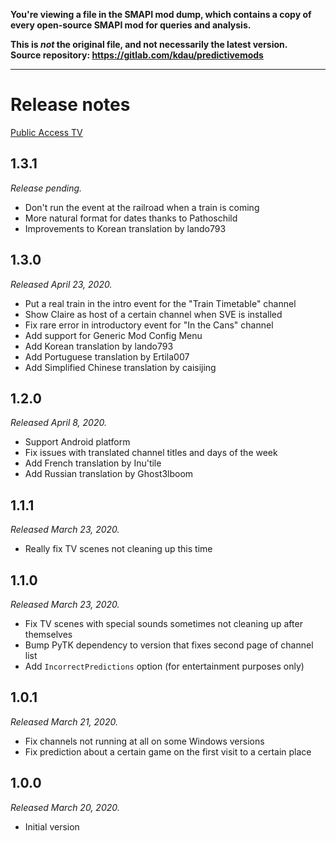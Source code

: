**You're viewing a file in the SMAPI mod dump, which contains a copy of every open-source SMAPI mod
for queries and analysis.**

**This is _not_ the original file, and not necessarily the latest version.**  
**Source repository: https://gitlab.com/kdau/predictivemods**

----

# Release notes

[Public Access TV](./)

## 1.3.1

*Release pending.*

* Don't run the event at the railroad when a train is coming
* More natural format for dates thanks to Pathoschild
* Improvements to Korean translation by lando793

## 1.3.0

*Released April 23, 2020.*

* Put a real train in the intro event for the "Train Timetable" channel
* Show Claire as host of a certain channel when SVE is installed
* Fix rare error in introductory event for "In the Cans" channel
* Add support for Generic Mod Config Menu
* Add Korean translation by lando793
* Add Portuguese translation by Ertila007
* Add Simplified Chinese translation by caisijing

## 1.2.0

*Released April 8, 2020.*

* Support Android platform
* Fix issues with translated channel titles and days of the week
* Add French translation by Inu'tile
* Add Russian translation by Ghost3lboom

## 1.1.1

*Released March 23, 2020.*

* Really fix TV scenes not cleaning up this time

## 1.1.0

*Released March 23, 2020.*

* Fix TV scenes with special sounds sometimes not cleaning up after themselves
* Bump PyTK dependency to version that fixes second page of channel list
* Add `IncorrectPredictions` option (for entertainment purposes only)

## 1.0.1

*Released March 21, 2020.*

* Fix channels not running at all on some Windows versions
* Fix prediction about a certain game on the first visit to a certain place

## 1.0.0

*Released March 20, 2020.*

* Initial version
